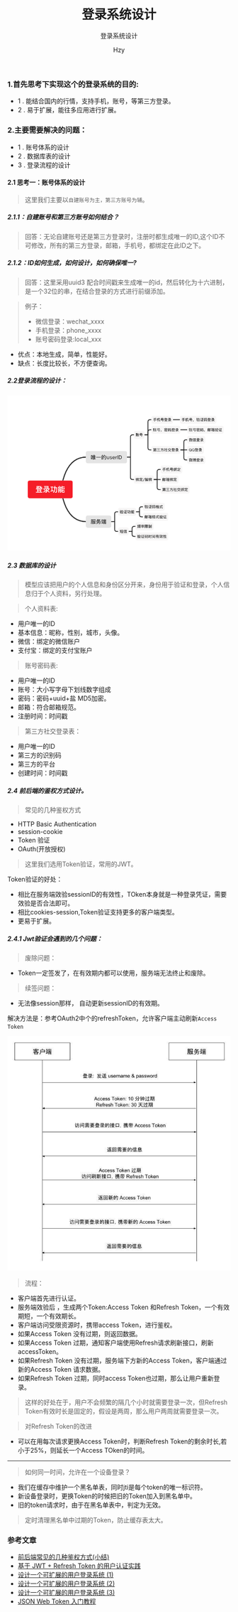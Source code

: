 ﻿---
layout: post
title: "登录系统设计"
subtitle: '登录系统设计'
author: "Hzy"
header-style: text
tags:
  - 登录系统设计
---

### 1.首先思考下实现这个的登录系统的目的:

* 1 . 能结合国内的行情，支持手机，账号，等第三方登录。
* 2 . 易于扩展，能往多应用进行扩展。

### 2.主要需要解决的问题：

* 1 . 账号体系的设计
* 2 . 数据库表的设计
* 3 . 登录流程的设计 

#### 2.1 思考一：账号体系的设计

>  这里我们主要以`自建账号为主，第三方账号为辅`。

##### 2.1.1：自建账号和第三方账号如何结合？

>回答：无论自建账号还是第三方登录时，注册时都生成唯一的ID,这个ID不可修改，所有的第三方登录，邮箱，手机号，都绑定在此ID之下。

##### 2.1.2：ID如何生成，如何设计，如何确保唯一?

> 回答：这里采用uuid3 配合时间戳来生成唯一的id，然后转化为十六进制，是一个32位的串，在结合登录的方式进行前缀添加。

>例子：
> * 微信登录：wechat_xxxx
> * 手机登录：phone_xxxx
> * 账号密码登录:local_xxx  

* 优点：本地生成，简单，性能好。
* 缺点：长度比较长，不方便查询。


##### 2.2登录流程的设计：

![登录思维导图](/img/登录思维导图.png)

##### 2.3 数据库的设计

> 模型应该把用户的个人信息和身份区分开来，身份用于验证和登录，个人信息归于个人资料，另行处理。

> 个人资料表:
* 用户唯一的ID
* 基本信息：昵称，性别，城市，头像。
* 微信：绑定的微信账户
* 支付宝：绑定的支付宝账户


> 账号密码表:

* 用户唯一的ID
* 账号：大小写字母下划线数字组成
* 密码：密码+uuid+盐 MD5加密。
* 邮箱：符合邮箱规范。
* 注册时间：时间戳

> 第三方社交登录表：

* 用户唯一的ID
* 第三方的识别码
* 第三方的平台
* 创建时间：时间戳

##### 2.4 前后端的鉴权方式设计。

> 常见的几种鉴权方式

* HTTP Basic Authentication
* session-cookie
* Token 验证
* OAuth(开放授权)

>这里我们选用Token验证，常用的JWT。

Token验证的好处：

* 相比在服务端效验sessionID的有效性，TOken本身就是一种登录凭证，需要效验是否合法即可。
* 相比cookies-session,Token验证支持更多的客户端类型。
* 更易于扩展。

##### 2.4.1 Jwt验证会遇到的几个问题：

>废除问题：

* Token一定签发了，在有效期内都可以使用，服务端无法终止和废除。
>续签问题：
* 无法像session那样， 自动更新sessionID的有效期。


解决方法是：参考OAuth2中个的refreshToken，允许客户端主动刷新`Access Token`

![jwt流程](/img/jwt流程.jpg)


>流程：

* 客户端首先进行认证。
* 服务端效验后 ，生成两个Token:Access Token 和Refresh Token，一个有效期短，一个有效期长。
* 客户端访问受限资源时，携带access Token，进行鉴权。
* 如果Access Token 没有过期，则返回数据。
* 如果Access Token 过期，通知客户端使用Refresh请求刷新接口，刷新accessToken。
* 如果Refresh Token 没有过期，服务端下方新的Access Token，客户端通过新的Access Token 请求数据。
* 如果Refresh Token 过期，同时access Token也过期，那么让用户重新登录。

>这样的好处在于，用户不会频繁的隔几个小时就需要登录一次，但Refresh Token有效时长是固定的，假设是两周，那么用户两周就需要登录一次。



> 对Refresh Token的改进

* 可以在用每次请求更换Access Token时，判断Refresh Token的剩余时长,若小于25%，则延长一个Access TOken的时间。

--------------

> 如何同一时间，允许在一个设备登录？

* 我们在缓存中维护一个黑名单表，同时jti是每个token的唯一标识符。
* 新设备登录时，更换Token的时候把旧的Token加入到黑名单中。
* 旧的token请求时，由于在黑名单表中，判定为无效。

>定时清理黑名单中过期的Token，防止缓存表太大。




### 参考文章

* [前后端常见的几种鉴权方式(小结)](https://www.jb51.net/article/166889.htm)
* [基于 JWT + Refresh Token 的用户认证实践](https://zhuanlan.zhihu.com/p/52300092)
* [设计一个可扩展的用户登录系统 (1)](https://www.liaoxuefeng.com/article/1029274073038464)
* [设计一个可扩展的用户登录系统 (2)](https://www.liaoxuefeng.com/article/1078848528483840)
* [设计一个可扩展的用户登录系统 (3)](https://www.liaoxuefeng.com/article/1079209877054048)
* [JSON Web Token 入门教程](https://www.ruanyifeng.com/blog/2018/07/json_web_token-tutorial.html)

